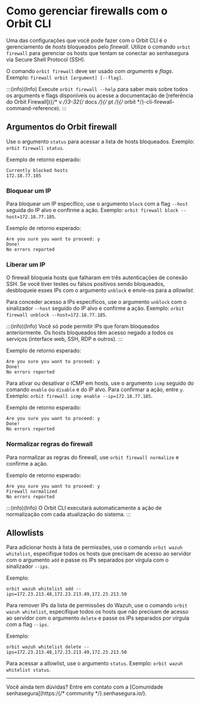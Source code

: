 # Como gerenciar firewalls com o Orbit CLI

Uma das configurações que você pode fazer com o Orbit CLI é o gerenciamento de *hosts* bloqueados pelo *firewall*. Utilize o comando `orbit firewall` para gerenciar os hosts que tentam se conectar ao senhasegura via Secure Shell Protocol (SSH).

O comando `orbit firewall` deve ser usado com *arguments* e *flags*. Exemplo: `firewall orbit [argument] [--flag]`.

:::(info)(Info)
Execute `orbit firewall --help` para saber mais sobre todos os arguments e flags disponíveis ou acesse a documentação de [referência do Orbit Firewall]({/* v */}3-32{/* docs */}{/* pt */}{/* orbit */}-cli-firewall-command-reference).
:::

## Argumentos do Orbit firewall

Use o argumento `status` para acessar a lista de hosts bloqueados. Exemplo: `orbit firewall status`.

Exemplo de retorno esperado:

```shell
Currently blocked hosts
172.18.77.185
```

### Bloquear um IP

Para bloquear um IP específico, use o argumento `block` com a flag `--host` seguida do IP alvo e confirme a ação. Exemplo: `orbit firewall block --host=172.18.77.185`.

Exemplo de retorno esperado:

```shell
Are you sure you want to proceed: y
Done!
No errors reported
```

### Liberar um IP

O firewall bloqueia hosts que falharam em três autenticações de conexão SSH. Se você tiver testes ou falsos positivos sendo bloqueados, desbloqueie esses IPs com o argumento `unblock` e envie-os para a *allowlist*.

Para conceder acesso a IPs específicos, use o argumento `unblock` com o sinalizador `--host` seguido do IP alvo e confirme a ação. Exemplo: `orbit firewall unblock --host=172.18.77.185`.

:::(info)(Info)
Você só pode permitir IPs que foram bloqueados anteriormente. Os hosts bloqueados têm acesso negado a todos os serviços (interface web, SSH, RDP e outros).
:::

Exemplo de retorno esperado:

```shell
Are you sure you want to proceed: y
Done!
No errors reported
```

Para ativar ou desativar o ICMP em hosts, use o argumento `icmp` seguido do comando `enable` ou `disable` e do IP alvo. Para confirmar a ação, entre `y`. Exemplo: `orbit firewall icmp enable --ip=172.18.77.185`.

Exemplo de retorno esperado:

```shell
Are you sure you want to proceed: y
Done!
No errors reported
```

### Normalizar regras do firewall

Para normalizar as regras do firewall, use `orbit firewall normalize` e confirme a ação.

Exemplo de retorno esperado:

```shell
Are you sure you want to proceed: y
Firewall normalized
No errors reported
```

:::(info)(Info)
O Orbit CLI executará automaticamente a ação de normalização com cada atualização do sistema.
:::

## Allowlists

Para adicionar hosts à lista de permissões, use o comando `orbit wazuh whitelist`, especifique todos os hosts que precisam de acesso ao servidor com o argumento `add` e passe os IPs separados por vírgula com o sinalizador `--ips`.

Exemplo: 

```shell
orbit wazuh whitelist add --ips=172.23.213.48,172.23.213.49,172.23.213.50
```

Para remover IPs da lista de permissões do Wazuh, use o comando `orbit wazuh whitelist`, especifique todos os hosts que não precisam de acesso ao servidor com o argumento `delete` e passe os IPs separados por vírgula com a flag `--ips`.

Exemplo: 

```shell
orbit wazuh whitelist delete --ips=172.23.213.48,172.23.213.49,172.23.213.50
```

Para acessar a allowlist, use o argumento `status`. Exemplo: `orbit wazuh whitelist status`.

---

Você ainda tem dúvidas? Entre em contato com a [Comunidade senhasegura](https:/{/* community */}.senhasegura.io/).

